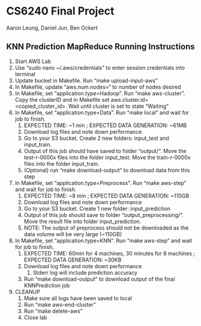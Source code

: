 # CS6240 Final Project
Aaron Leung, Daniel Jun, Ben Ockert

## KNN Prediction MapReduce Running Instructions
1. Start AWS Lab
2. Use “sudo nano ~/.aws/credentials” to enter session credentials into terminal
3. Update bucket in Makefile. Run “make upload-input-aws”
4. In Makefile, update “aws.num.nodes=“ to number of nodes desired
5. In Makefile, set “application.type=Hadoop”. Run “make aws-cluster”. Copy the clusterID and in Makefile set  aws.cluster.id=<copied_cluster_id>. Wait until cluster is set to state “Waiting”
6. In Makefile, set “application.type=Data”. Run “make local” and wait for job to finish.
    1. EXPECTED TIME: ~1 min   ;    EXPECTED DATA GENERATION: ~61MB
    2. Download log files and note down performance
    3. Go to your S3 bucket. Create 2 new folders: input_test and input_train.
    4. Output of this job should have saved to folder “output/“. Move the test-r-0000x files into the folder input_test. Move the train-r-0000x files into the folder input_train.
    5. (Optional) run “make download-output” to download data from this step
7. In Makefile, set “application.type=Preprocess”. Run “make aws-step” and wait for job to finish.
    1. EXPECTED TIME: ~8 min   ;    EXPECTED DATA GENERATION: ~110GB
    2. Download log files and note down performance
    3. Go to your S3 bucket. Create 1 new folder: input_prediction
    4. Output of this job should save to folder “output_preprocessing/“. Move the result file into folder input_prediction.
    5. NOTE: The output of preprocess should not be downloaded as the data volume will be very large (~110GB)
8. In Makefile, set “application.type=KNN”. Run “make aws-step” and wait for job to finish.
    1. EXPECTED TIME: 60min for 4 machines, 30 minutes for 8 machines   ;    EXPECTED DATA GENERATION: ~30KB
    2. Download log files and note down performance
        1. Stderr log will include prediction accuracy
    3. Run “make download-output” to download output of the final KNNPrediction job
9. CLEANUP
    1. Make sure all logs have been saved to local
    2. Run “make aws-end-cluster”
    3. Run “make delete-aws"
    4. Close lab
    

    
        
        
